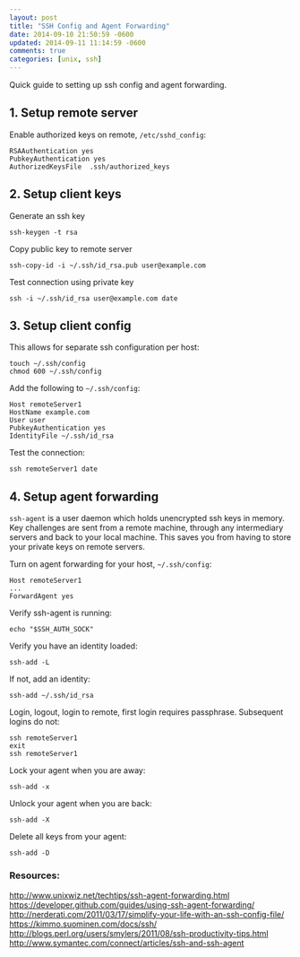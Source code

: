 ```yaml
---
layout: post
title: "SSH Config and Agent Forwarding"
date: 2014-09-10 21:50:59 -0600
updated: 2014-09-11 11:14:59 -0600
comments: true
categories: [unix, ssh]
---
```


Quick guide to setting up ssh config and agent forwarding.

## 1. Setup remote server

Enable authorized keys on remote, `/etc/sshd_config`:

	RSAAuthentication yes
	PubkeyAuthentication yes
	AuthorizedKeysFile  .ssh/authorized_keys

## 2. Setup client keys

Generate an ssh key

	ssh-keygen -t rsa

Copy public key to remote server

	ssh-copy-id -i ~/.ssh/id_rsa.pub user@example.com

Test connection using private key 

	ssh -i ~/.ssh/id_rsa user@example.com date

## 3. Setup client config

This allows for separate ssh configuration per host:

	touch ~/.ssh/config
	chmod 600 ~/.ssh/config

Add the following to `~/.ssh/config`:

	Host remoteServer1
	HostName example.com
	User user
	PubkeyAuthentication yes
	IdentityFile ~/.ssh/id_rsa

Test the connection:

	ssh remoteServer1 date

## 4. Setup agent forwarding

`ssh-agent` is a user daemon which holds unencrypted ssh keys in memory.  Key 
challenges are sent from a remote machine, through any intermediary servers 
and back to your local machine.  This saves you from having to store your
private keys on remote servers.

Turn on agent forwarding for your host, `~/.ssh/config`:

	Host remoteServer1
	...
	ForwardAgent yes

Verify ssh-agent is running:

	echo "$SSH_AUTH_SOCK"

Verify you have an identity loaded:

	ssh-add -L

If not, add an identity:

	ssh-add ~/.ssh/id_rsa

Login, logout, login to remote, first login requires passphrase.
Subsequent logins do not:

	ssh remoteServer1
	exit
	ssh remoteServer1

Lock your agent when you are away:

	ssh-add -x

Unlock your agent when you are back:

	ssh-add -X

Delete all keys from your agent:

	ssh-add -D

### Resources:

http://www.unixwiz.net/techtips/ssh-agent-forwarding.html  
https://developer.github.com/guides/using-ssh-agent-forwarding/  
http://nerderati.com/2011/03/17/simplify-your-life-with-an-ssh-config-file/  
https://kimmo.suominen.com/docs/ssh/  
http://blogs.perl.org/users/smylers/2011/08/ssh-productivity-tips.html  
http://www.symantec.com/connect/articles/ssh-and-ssh-agent


